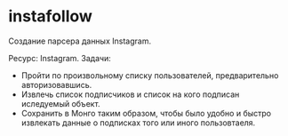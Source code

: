 # instafollow

Создание парсера данных Instagram.

Ресурс: Instagram.
Задачи:
- Пройти по произвольному списку пользователей, предварительно авторизовавшись.
- Извлечь список подписчиков и список на кого подписан иследуемый объект.
- Сохранить в Монго таким образом, чтобы было удобно и быстро извлекать данные о подписках того или иного пользовтаеля.
